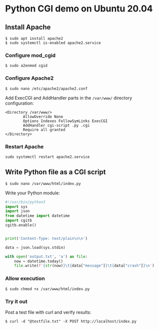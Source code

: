 # Python CGI demo on Ubuntu 20.04

## Install Apache

```
$ sudo apt install apache2
$ sudo systemctl is-enabled apache2.service
```

### Configure mod_cgid

```
$ sudo a2enmod cgid
```

### Configure Apache2

```
$ sudo nano /etc/apache2/apache2.conf
```

Add ExecCGI and AddHandler parts in the `/var/www/` directory configuration:

```
<Directory /var/www/>
        AllowOverride None
        Options Indexes FollowSymLinks ExecCGI
        AddHandler cgi-script .py .cgi
        Require all granted
</Directory>
```

### Restart Apache

```
sudo systemctl restart apache2.service
```



## Write Python file as a CGI script

```
$ sudo nano /var/www/html/index.py
```

Write your Python module:

```python
#!/usr/bin/python3
import sys
import json
from datetime import datetime
import cgitb
cgitb.enable()


print('Content-Type: text/plain\n\n')

data = json.load(sys.stdin)

with open('output.txt', 'a') as file:
    now = datetime.today()
    file.write(f'{str(now)}\t{data["message"]}\t{data["crash"]}\n')
```


### Allow execution

```
$ sudo chmod +x /var/www/html/index.py
```

### Try it out

Post a test file with curl and verify results:

```
$ curl -d "@testfile.txt" -X POST http://localhost/index.py
```
